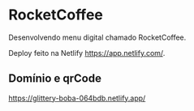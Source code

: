 # RocketCoffee
Desenvolvendo menu digital chamado RocketCoffee.

Deploy feito na Netlify 
https://app.netlify.com/.

## Domínio e qrCode 
https://glittery-boba-064bdb.netlify.app/





